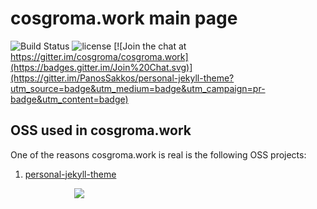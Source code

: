 # cosgroma.work main page
![Build Status](https://travis-ci.org/cosgroma/cosgroma.work.svg?branch=master)
![license](https://img.shields.io/badge/license-MIT-blue.svg?link=https://github.com/dono-app/ios/blob/master/LICENSE)
[![Join the chat at https://gitter.im/cosgroma/cosgroma.work](https://badges.gitter.im/Join%20Chat.svg)](https://gitter.im/PanosSakkos/personal-jekyll-theme?utm_source=badge&utm_medium=badge&utm_campaign=pr-badge&utm_content=badge)

## OSS used in cosgroma.work

One of the reasons cosgroma.work is real is the following OSS projects:

  1. [personal-jekyll-theme](https://github.com/PanosSakkos/personal-jekyll-theme)

<div style="font-size:16px;margin:0 auto;width:300px">
    <a href="https://blockchain.info/address/147qZf2hzzkubF4HidZj5hXQkfv42qaLps">
        <img src="https://blockchain.info/Resources/buttons/donate_64.png"/>
    </a>
</div>
